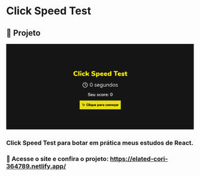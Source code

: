 # Click Speed Test
## :pencil: Projeto

![print_projeto](midia/print-web.png?raw=true "print da homepage do player")

### Click Speed Test para botar em prática meus estudos de React.

### :link: Acesse o site e confira o projeto: https://elated-cori-364789.netlify.app/
